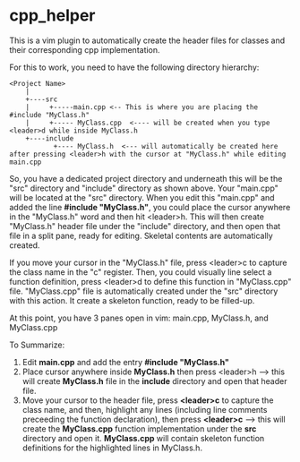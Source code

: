 # cpp_helper
This is a vim plugin to automatically create the header files for classes and their corresponding cpp implementation.

For this to work, you need to have the following directory hierarchy:
```
<Project Name>
    |
    +----src
    |     +-----main.cpp <-- This is where you are placing the #include "MyClass.h"
    |     +----- MyClass.cpp  <---- will be created when you type <leader>d while inside MyClass.h
    +----include
           +---- MyClass.h  <--- will automatically be created here after pressing <leader>h with the cursor at "MyClass.h" while editing main.cpp
```
So, you have a dedicated project directory and underneath this will be the "src" directory and "include" directory as shown above. Your
"main.cpp" will be located at the "src" directory. When you edit this "main.cpp" and added the line **#include "MyClass.h"**, you could
place the cursor anywhere in the "MyClass.h" word and then hit \<leader\>h. This will then create "MyClass.h" header file under the "include"
directory, and then open that file in a split pane, ready for editing. Skeletal contents are automatically created.
    
If you move your cursor in the "MyClass.h" file, press \<leader\>c to capture the class name in the "c" register. Then, you could visually 
line select a function definition, press \<leader\>d to define this function in "MyClass.cpp" file. "MyClass.cpp" file is automatically created
under the "src" directory with this action. It create a skeleton function, ready to be filled-up.
  
  At this point, you have 3 panes open in vim: main.cpp, MyClass.h, and MyClass.cpp

To Summarize:
1.  Edit **main.cpp** and add the entry **#include "MyClass.h"**
2.  Place cursor anywhere inside **MyClass.h** then press \<leader\>h --> this will create **MyClass.h** file in the **include** directory and open that header file.
3.  Move your cursor to the header file, press **\<leader\>c** to capture the class name, and then, highlight any lines (including line comments preceeding the function declaration), then press **\<leader\>c** --> this will create the **MyClass.cpp** function implementation under the **src** directory and open it. **MyClass.cpp** will contain skeleton function definitions for the highlighted lines in MyClass.h.
